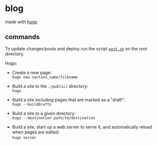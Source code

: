 # blog

made with [hugo](https://github.com/gohugoio/hugo.git)

## commands

<!-- prettier-ignore -->
To update changes/posts and deploy run the script [`post.sh`](./post.sh) on the root directory.

Hugo:

-   Create a new page:  
    `hugo new section_name/filename`

-   Build a site to the `./public/` directory:  
    `hugo`

-   Build a site including pages that are marked as a "draft":  
    `hugo --buildDrafts`

-   Build a site to a given directory:  
    `hugo --destination path/to/destination`

<!-- prettier-ignore -->
-   Build a site, start up a web server to serve it, and automatically reload when pages are edited:  
    `hugo server`

